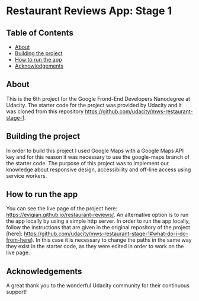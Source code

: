 # Restaurant Reviews App: Stage 1

## Table of Contents

* [About](#about)
* [Building the project](#building-the-project)
* [How to run the app](#how-to-run-the-app)
* [Acknowledgements](#acknowledgements)


## About

This is the 6th project for the Google Frond-End Developers Nanodegree at Udacity. The starter code for the project was provided by Udacity and it was cloned from this repository https://github.com/udacity/mws-restaurant-stage-1.

## Building the project

In order to build this project I used Google Maps with a Google Maps API key and for this reason it was necessary to use the google-maps branch of the starter code. The purpose of this project was to implement our knowledge about responsive design, accessibility and off-line access using service workers.

## How to run the app

You can see the live page of the project here: https://evigian.github.io/restaurant-reviews/.
An alternative option is to run the app locally by using a simple http server. In order to run the app locally, follow the instructions that are given in the original repository of the project [here]: https://github.com/udacity/mws-restaurant-stage-1#what-do-i-do-from-here). In this case it is necessary to change the paths in the same way they exist in the starter code, as they were edited in order to work on the live page.

## Acknowledgements

A great thank you to the wonderful Udacity community for their continuous support!

